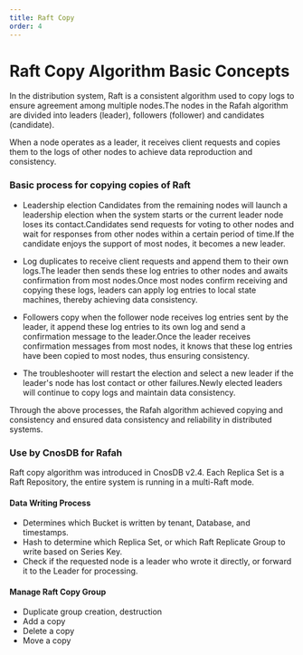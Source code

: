 ```yaml
---
title: Raft Copy
order: 4
---
```


# Raft Copy Algorithm Basic Concepts

In the distribution system, Raft is a consistent algorithm used to copy logs to ensure agreement among multiple nodes.The nodes in the Rafah algorithm are divided into leaders (leader), followers (follower) and candidates (candidate).

When a node operates as a leader, it receives client requests and copies them to the logs of other nodes to achieve data reproduction and consistency.

### Basic process for copying copies of Raft

- Leadership election
  Candidates from the remaining nodes will launch a leadership election when the system starts or the current leader node loses its contact.Candidates send requests for voting to other nodes and wait for responses from other nodes within a certain period of time.If the candidate enjoys the support of most nodes, it becomes a new leader.

- Log duplicates
  to receive client requests and append them to their own logs.The leader then sends these log entries to other nodes and awaits confirmation from most nodes.Once most nodes confirm receiving and copying these logs, leaders can apply log entries to local state machines, thereby achieving data consistency.

- Followers copy
  when the follower node receives log entries sent by the leader, it append these log entries to its own log and send a confirmation message to the leader.Once the leader receives confirmation messages from most nodes, it knows that these log entries have been copied to most nodes, thus ensuring consistency.

- The troubleshooter
  will restart the election and select a new leader if the leader's node has lost contact or other failures.Newly elected leaders will continue to copy logs and maintain data consistency.

Through the above processes, the Rafah algorithm achieved copying and consistency and ensured data consistency and reliability in distributed systems.

### Use by CnosDB for Rafah

Raft copy algorithm was introduced in CnosDB v2.4. Each Replica Set is a Raft Repository, the entire system is running in a multi-Raft mode.

#### Data Writing Process

- Determines which Bucket is written by tenant, Database, and timestamps.
- Hash to determine which Replica Set, or which Raft Replicate Group to write based on Series Key.
- Check if the requested node is a leader who wrote it directly, or forward it to the Leader for processing.

#### Manage Raft Copy Group

- Duplicate group creation, destruction
- Add a copy
- Delete a copy
- Move a copy
